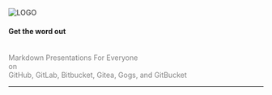 ![LOGO](https://d1z75bzl1vljy2.cloudfront.net/img/gp-logo.png)

#### Get the word out
<br>
<span style="color:gray">Markdown Presentations For Everyone</span>
<br>
<span style="color:gray">on</span>
<br>
<span style="color:gray">GitHub, GitLab, Bitbucket, Gitea, Gogs, and GitBucket</span>

---